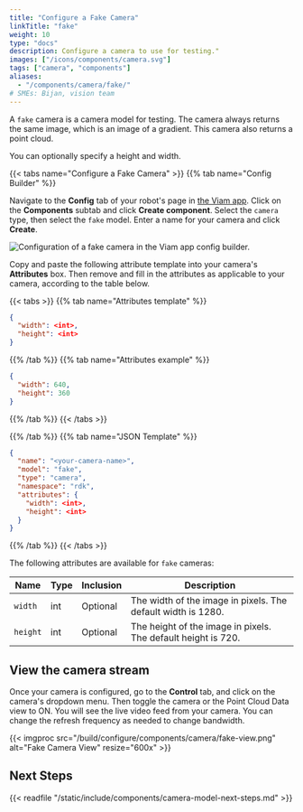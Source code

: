 ```yaml
---
title: "Configure a Fake Camera"
linkTitle: "fake"
weight: 10
type: "docs"
description: Configure a camera to use for testing."
images: ["/icons/components/camera.svg"]
tags: ["camera", "components"]
aliases:
  - "/components/camera/fake/"
# SMEs: Bijan, vision team
---
```


A `fake` camera is a camera model for testing.
The camera always returns the same image, which is an image of a gradient.
This camera also returns a point cloud.

You can optionally specify a height and width.

{{< tabs name="Configure a Fake Camera" >}}
{{% tab name="Config Builder" %}}

Navigate to the **Config** tab of your robot's page in [the Viam app](https://app.viam.com).
Click on the **Components** subtab and click **Create component**.
Select the `camera` type, then select the `fake` model.
Enter a name for your camera and click **Create**.

![Configuration of a fake camera in the Viam app config builder.](/build/configure/components/camera/configure-fake.png)

Copy and paste the following attribute template into your camera's **Attributes** box.
Then remove and fill in the attributes as applicable to your camera, according to the table below.

{{< tabs >}}
{{% tab name="Attributes template" %}}

```json {class="line-numbers linkable-line-numbers"}
{
  "width": <int>,
  "height": <int>
}
```

{{% /tab %}}
{{% tab name="Attributes example" %}}

```json {class="line-numbers linkable-line-numbers"}
{
  "width": 640,
  "height": 360
}
```

{{% /tab %}}
{{< /tabs >}}

{{% /tab %}}
{{% tab name="JSON Template" %}}

```json {class="line-numbers linkable-line-numbers"}
{
  "name": "<your-camera-name>",
  "model": "fake",
  "type": "camera",
  "namespace": "rdk",
  "attributes": {
    "width": <int>,
    "height": <int>
  }
}
```

{{% /tab %}}
{{< /tabs >}}

The following attributes are available for `fake` cameras:

<!-- prettier-ignore -->
| Name | Type | Inclusion | Description |
| ---- | ---- | --------- | ----------- |
| `width` | int | Optional | The width of the image in pixels. The default width is 1280. |
| `height` | int | Optional | The height of the image in pixels. The default height is 720. |

## View the camera stream

Once your camera is configured, go to the **Control** tab, and click on the camera's dropdown menu.
Then toggle the camera or the Point Cloud Data view to ON.
You will see the live video feed from your camera.
You can change the refresh frequency as needed to change bandwidth.

{{< imgproc src="/build/configure/components/camera/fake-view.png" alt="Fake Camera View" resize="600x" >}}

## Next Steps

{{< readfile "/static/include/components/camera-model-next-steps.md" >}}
